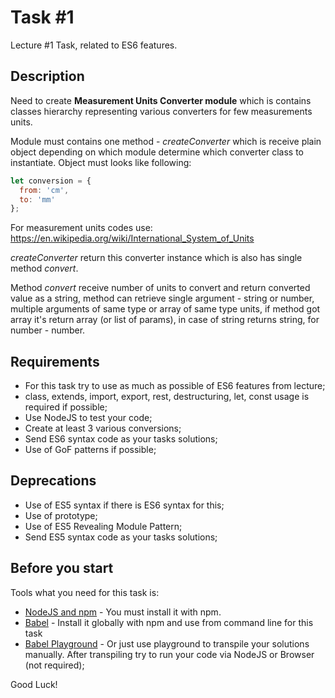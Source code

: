 # Task \#1
Lecture #1 Task, related to ES6 features.
## Description
Need to create **Measurement Units Converter module** which is contains сlasses hierarchy representing various converters for few measurements units.

Module must contains one method - _createConverter_ which is receive plain object depending on which module determine which converter class to instantiate. Object must looks like following:
```javascript
let conversion = {
  from: 'cm',
  to: 'mm'
};
```
For measurement units codes use: https://en.wikipedia.org/wiki/International_System_of_Units

_createConverter_ return this converter instance which is also has single method
_convert_.

Method _convert_ receive number of units to convert and return converted value as a string, method can retrieve single argument - string or number, multiple arguments of same type or array of same type units, if method got array it's return array (or list of params), in case of string returns string, for number - number.

## Requirements
- For this task try to use as much as possible of ES6 features from lecture;
- class, extends, import, export, rest, destructuring, let, const usage is required if possible;
- Use NodeJS to test your code;
- Create at least 3 various conversions;
- Send ES6 syntax code as your tasks solutions;
- Use of GoF patterns if possible;

## Deprecations
- Use of ES5 syntax if there is ES6 syntax for this;
- Use of prototype;
- Use of ES5 Revealing Module Pattern;
- Send ES5 syntax code as your tasks solutions;

## Before you start
Tools what you need for this task is:
- [NodeJS and npm](https://nodejs.org/en/) - You must install it with npm.
- [Babel](https://babeljs.io/) - Install it globally with npm and use from command line for this task
- [Babel Playground](https://babeljs.io/repl/#?babili=false&evaluate=true&lineWrap=true&presets=es2015%2Cstage-0&code=%0A) - Or just use playground to transpile your solutions manually.
After transpiling try to run your code via NodeJS or Browser (not required);

Good Luck!
